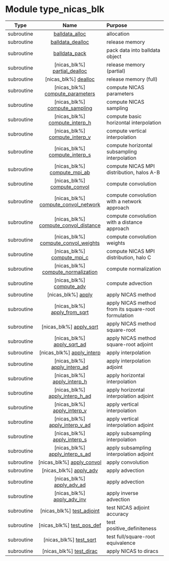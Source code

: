 # Module type_nicas_blk

| Type | Name | Purpose |
| :--: | :--: | :---------- |
| subroutine | [balldata_alloc](https://github.com/benjaminmenetrier/bump/tree/master/src/type_nicas_blk.F90#L230) | allocation |
| subroutine | [balldata_dealloc](https://github.com/benjaminmenetrier/bump/tree/master/src/type_nicas_blk.F90#L248) | release memory |
| subroutine | [balldata_pack](https://github.com/benjaminmenetrier/bump/tree/master/src/type_nicas_blk.F90#L266) | pack data into balldata object |
| subroutine | [nicas_blk%] [partial_dealloc](https://github.com/benjaminmenetrier/bump/tree/master/src/type_nicas_blk.F90#L305) | release memory (partial) |
| subroutine | [nicas_blk%] [dealloc](https://github.com/benjaminmenetrier/bump/tree/master/src/type_nicas_blk.F90#L417) | release memory (full) |
| subroutine | [nicas_blk%] [compute_parameters](https://github.com/benjaminmenetrier/bump/tree/master/src/type_nicas_blk.F90#L470) | compute NICAS parameters |
| subroutine | [nicas_blk%] [compute_sampling](https://github.com/benjaminmenetrier/bump/tree/master/src/type_nicas_blk.F90#L573) | compute NICAS sampling |
| subroutine | [nicas_blk%] [compute_interp_h](https://github.com/benjaminmenetrier/bump/tree/master/src/type_nicas_blk.F90#L957) | compute basic horizontal interpolation |
| subroutine | [nicas_blk%] [compute_interp_v](https://github.com/benjaminmenetrier/bump/tree/master/src/type_nicas_blk.F90#L987) | compute vertical interpolation |
| subroutine | [nicas_blk%] [compute_interp_s](https://github.com/benjaminmenetrier/bump/tree/master/src/type_nicas_blk.F90#L1066) | compute horizontal subsampling interpolation |
| subroutine | [nicas_blk%] [compute_mpi_ab](https://github.com/benjaminmenetrier/bump/tree/master/src/type_nicas_blk.F90#L1182) | compute NICAS MPI distribution, halos A-B |
| subroutine | [nicas_blk%] [compute_convol](https://github.com/benjaminmenetrier/bump/tree/master/src/type_nicas_blk.F90#L1469) | compute convolution |
| subroutine | [nicas_blk%] [compute_convol_network](https://github.com/benjaminmenetrier/bump/tree/master/src/type_nicas_blk.F90#L1961) | compute convolution with a network approach |
| subroutine | [nicas_blk%] [compute_convol_distance](https://github.com/benjaminmenetrier/bump/tree/master/src/type_nicas_blk.F90#L2245) | compute convolution with a distance approach |
| subroutine | [nicas_blk%] [compute_convol_weights](https://github.com/benjaminmenetrier/bump/tree/master/src/type_nicas_blk.F90#L2409) | compute convolution weights |
| subroutine | [nicas_blk%] [compute_mpi_c](https://github.com/benjaminmenetrier/bump/tree/master/src/type_nicas_blk.F90#L2517) | compute NICAS MPI distribution, halo C |
| subroutine | [nicas_blk%] [compute_normalization](https://github.com/benjaminmenetrier/bump/tree/master/src/type_nicas_blk.F90#L2644) | compute normalization |
| subroutine | [nicas_blk%] [compute_adv](https://github.com/benjaminmenetrier/bump/tree/master/src/type_nicas_blk.F90#L2895) | compute advection |
| subroutine | [nicas_blk%] [apply](https://github.com/benjaminmenetrier/bump/tree/master/src/type_nicas_blk.F90#L3125) | apply NICAS method |
| subroutine | [nicas_blk%] [apply_from_sqrt](https://github.com/benjaminmenetrier/bump/tree/master/src/type_nicas_blk.F90#L3178) | apply NICAS method from its square-root formulation |
| subroutine | [nicas_blk%] [apply_sqrt](https://github.com/benjaminmenetrier/bump/tree/master/src/type_nicas_blk.F90#L3203) | apply NICAS method square-root |
| subroutine | [nicas_blk%] [apply_sqrt_ad](https://github.com/benjaminmenetrier/bump/tree/master/src/type_nicas_blk.F90#L3241) | apply NICAS method square-root adjoint |
| subroutine | [nicas_blk%] [apply_interp](https://github.com/benjaminmenetrier/bump/tree/master/src/type_nicas_blk.F90#L3279) | apply interpolation |
| subroutine | [nicas_blk%] [apply_interp_ad](https://github.com/benjaminmenetrier/bump/tree/master/src/type_nicas_blk.F90#L3311) | apply interpolation adjoint |
| subroutine | [nicas_blk%] [apply_interp_h](https://github.com/benjaminmenetrier/bump/tree/master/src/type_nicas_blk.F90#L3344) | apply horizontal interpolation |
| subroutine | [nicas_blk%] [apply_interp_h_ad](https://github.com/benjaminmenetrier/bump/tree/master/src/type_nicas_blk.F90#L3371) | apply horizontal interpolation adjoint |
| subroutine | [nicas_blk%] [apply_interp_v](https://github.com/benjaminmenetrier/bump/tree/master/src/type_nicas_blk.F90#L3397) | apply vertical interpolation |
| subroutine | [nicas_blk%] [apply_interp_v_ad](https://github.com/benjaminmenetrier/bump/tree/master/src/type_nicas_blk.F90#L3440) | apply vertical interpolation adjoint |
| subroutine | [nicas_blk%] [apply_interp_s](https://github.com/benjaminmenetrier/bump/tree/master/src/type_nicas_blk.F90#L3483) | apply subsampling interpolation |
| subroutine | [nicas_blk%] [apply_interp_s_ad](https://github.com/benjaminmenetrier/bump/tree/master/src/type_nicas_blk.F90#L3520) | apply subsampling interpolation adjoint |
| subroutine | [nicas_blk%] [apply_convol](https://github.com/benjaminmenetrier/bump/tree/master/src/type_nicas_blk.F90#L3554) | apply convolution |
| subroutine | [nicas_blk%] [apply_adv](https://github.com/benjaminmenetrier/bump/tree/master/src/type_nicas_blk.F90#L3572) | apply advection |
| subroutine | [nicas_blk%] [apply_adv_ad](https://github.com/benjaminmenetrier/bump/tree/master/src/type_nicas_blk.F90#L3607) | apply advection |
| subroutine | [nicas_blk%] [apply_adv_inv](https://github.com/benjaminmenetrier/bump/tree/master/src/type_nicas_blk.F90#L3642) | apply inverse advection |
| subroutine | [nicas_blk%] [test_adjoint](https://github.com/benjaminmenetrier/bump/tree/master/src/type_nicas_blk.F90#L3677) | test NICAS adjoint accuracy |
| subroutine | [nicas_blk%] [test_pos_def](https://github.com/benjaminmenetrier/bump/tree/master/src/type_nicas_blk.F90#L3914) | test positive_definiteness |
| subroutine | [nicas_blk%] [test_sqrt](https://github.com/benjaminmenetrier/bump/tree/master/src/type_nicas_blk.F90#L4019) | test full/square-root equivalence |
| subroutine | [nicas_blk%] [test_dirac](https://github.com/benjaminmenetrier/bump/tree/master/src/type_nicas_blk.F90#L4084) | apply NICAS to diracs |
